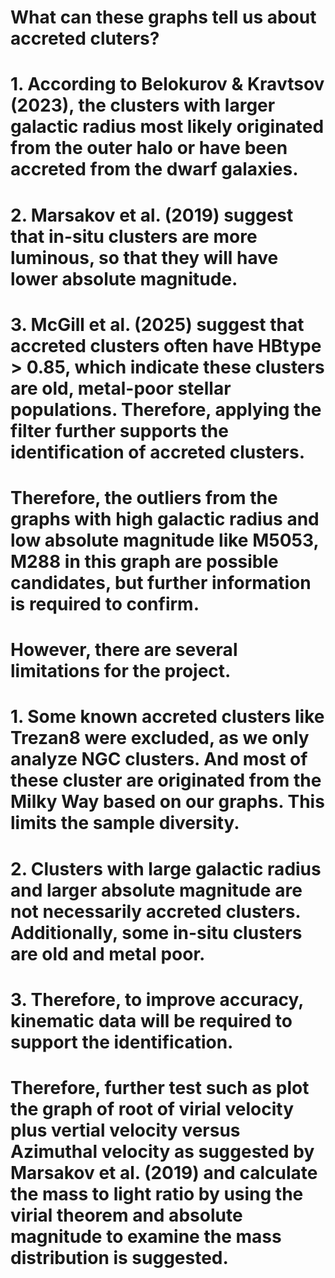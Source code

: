 # What can these graphs tell us about accreted cluters? 
# 1. According to Belokurov & Kravtsov (2023), the clusters with larger galactic radius most likely originated from the outer halo or have been accreted from the dwarf galaxies. 
# 2. Marsakov et al. (2019) suggest that in-situ clusters are more luminous, so that they will have lower absolute magnitude.  
# 3. McGill et al. (2025) suggest that accreted clusters often have HBtype > 0.85, which indicate these clusters are old, metal-poor stellar populations. Therefore, applying the filter further supports the identification of accreted clusters. 
# Therefore, the outliers from the graphs with  high galactic radius and low absolute magnitude like M5053, M288 in this graph are possible candidates, but further information is required to confirm.

# However, there are several limitations for the project.
# 1. Some known accreted clusters like Trezan8 were excluded, as we only analyze NGC clusters. And most of these cluster are originated from the Milky Way based on our graphs. This limits the sample diversity. 
# 2. Clusters with large galactic radius and larger absolute magnitude are not necessarily accreted clusters. Additionally, some in-situ clusters are old and metal poor.
# 3. Therefore, to improve accuracy, kinematic data will be required to support the identification.
# Therefore, further test such as plot the graph of root of virial velocity plus vertial velocity versus Azimuthal velocity as suggested by Marsakov et al. (2019) and calculate the mass to light ratio by using the virial theorem and absolute magnitude to examine the mass distribution is suggested.

